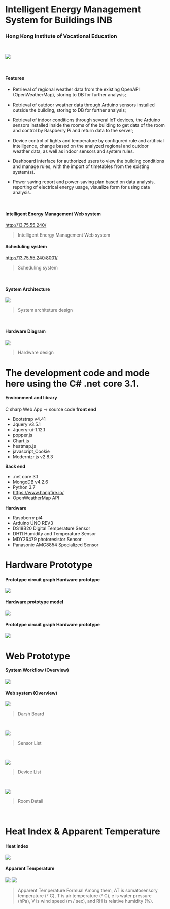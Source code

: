 # Intelligent Energy Management System for Buildings INB

### Hong Kong Institute of Vocational Education
<br>

![](resources/assets//logo.png)

<br>

#### Features
- Retrieval of regional weather data from the existing OpenAPI (OpenWeatherMap), storing to DB for further analysis;

- Retrieval of outdoor weather data through Arduino  sensors installed outside the building, storing to DB for further analysis;

- Retrieval of indoor conditions through several IoT devices, the Arduino  sensors installed inside the rooms of the building to get data of the room and control by Raspberry Pi and return data to the server;

- Device control of lights and temperature by configured rule and artificial intelligence, change based on the analyzed regional and outdoor weather data, as well as indoor sensors and system rules.

- Dashboard interface for authorized users to view the building conditions and manage rules, with the import of timetables from the existing system(s).

- Power saving report and power-saving plan based on data analysis, reporting of electrical energy usage, visualize form for using data analysis.
<br>


#### Intelligent Energy Management Web system 
http://13.75.55.240/
> Intelligent Energy Management Web system 

#### Scheduling system
http://13.75.55.240:8001/
> Scheduling system
<br>

#### System Architecture
![](resources/assets/Systemarchiteture.png)
> System architeture design
<br>


#### Hardware Diagram
![](resources/assets/HardwareDiagram.png)
> Hardware design


# The development code and mode here using the C# .net core 3.1.
#### Environment and library
C sharp Web App => source code 
**front end**
* Bootstrap v4.41
* Jquery v3.5.1
* Jquery-ui-1.12.1
* popper.js
* Chart.js
* heatmap.js
* javascript_Cookie
* Modernizr.js v2.8.3

**Back end**
* .net core 3.1
* MongoDB v4.2.6
* Python 3.7
* https://www.hangfire.io/
* OpenWeatherMap API

**Hardware**
* Raspberry pi4
* Arduino UNO REV3
* DS18B20 Digital Temperature Sensor
* DH11 Humidity and Temperature Sensor
* MDY26479 photoresistor Sensor
* Panasonic AMG8854 Specialized Sensor

# Hardware Prototype
#### Prototype circuit graph Hardware prototype
![](resources/assets/circuitgraph.png)
#### Hardware prototype model
![](resources/assets/hardwarePrototype2.png)
#### Prototype circuit graph Hardware prototype
![](resources/assets/hardwarePrototype1.png)

# Web Prototype
#### System Workflow (Overview)
![](resources/assets/systemworkflow.png)
#### Web system (Overview)
![](resources/assets/web1.png)
> Darsh Board
<br>

![](resources/assets/web2.png)
> Sensor List
<br>

![](resources/assets/web3.png)
> Device List
<br>

![](resources/assets/web4.png)
> Room Detail
<br>

# Heat Index & Apparent Temperature
#### Heat index 
![](resources/assets/heatindex.png)
#### Apparent Temperature
![](resources/assets/apparenttemp.png)
![](resources/assets/ATFormula.png)
>  Apparent Temperature Formual 
>  Among them, AT is somatosensory temperature (° C), T is air temperature (° C), e is water pressure (hPa), V is wind speed (m / sec), and RH is relative humidity (%).
<br>
